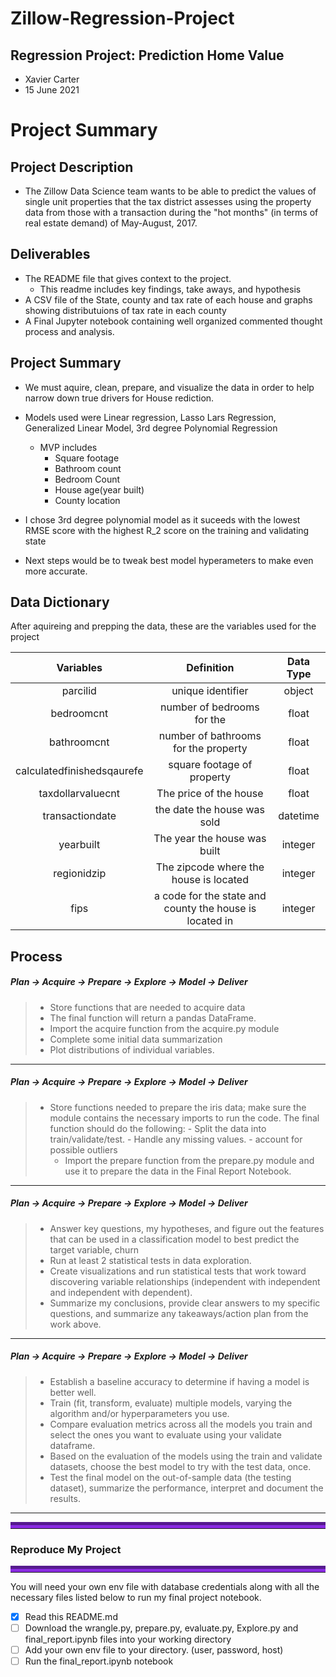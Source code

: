 # Zillow-Regression-Project
## Regression Project: Prediction Home Value
 - Xavier Carter
 - 15 June 2021
# Project Summary
## Project Description
 - The Zillow Data Science team wants to be able to predict the values of single unit properties that the tax district assesses using the property data from those with a transaction during the "hot months" (in terms of real estate demand) of May-August, 2017.

## Deliverables 
- The README file that gives context to the project.
  * This readme includes key findings, take aways, and hypothesis 
- A CSV file of the State, county and tax rate of each house and graphs showing distributuions of tax rate in each county
- A Final Jupyter notebook containing well organized commented thought process and analysis.

## Project Summary
 - We must aquire, clean, prepare,  and visualize the data in order to help narrow down true drivers for House rediction.
 - Models used were Linear regression, Lasso Lars Regression, Generalized Linear Model, 3rd degree Polynomial Regression 
    * MVP includes
        * Square footage
        * Bathroom count
        * Bedroom Count 
        * House age(year built)
        * County location
       
- I chose 3rd degree polynomial model  as it suceeds with the lowest RMSE score with the highest R_2 score on the training and validating state
- Next steps would be to tweak best model hyperameters to make even more accurate.

## Data Dictionary
After aquireing and prepping the data, these are the variables used for the project

|  Variables             |  Definition                                |  Data Type             |
| :--------------------: | :----------------------------------------: | :--------------------: |
|  parcilid              |  unique identifier                         |  object   |
|  bedroomcnt            |  number of bedrooms for the                |  float    |
|  bathroomcnt            |  number of bathrooms for the property     |  float    |
|  calculatedfinishedsqaurefe|  square footage of property             |  float   |
|  taxdollarvaluecnt        |  The price of the house                 |  float    |
|  transactiondate          |  the date the house was sold            |  datetime     |
|  yearbuilt             |  The year the house was built              |  integer    |
|  regionidzip       |  The zipcode where the house is located         |  integer   |
|  fips          |  a code for the state and county the house is located in |  integer   |


## Process

##### Plan -> **Acquire ->** Prepare -> Explore -> Model -> Deliver
> - Store functions that are needed to acquire data
> - The final function will return a pandas DataFrame.
> - Import the acquire function from the acquire.py module
> - Complete some initial data summarization 
> - Plot distributions of individual variables.
___

##### Plan -> Acquire -> **Prepare ->** Explore -> Model -> Deliver
> - Store functions needed to prepare the iris data; make sure the module contains the necessary imports to run the code. The final function should do the following:
    - Split the data into train/validate/test.
    - Handle any missing values.
    - account for possible outliers
>   - Import the prepare function from the prepare.py module and use it to prepare the data in the Final Report Notebook.
___

##### Plan -> Acquire -> Prepare -> **Explore ->** Model -> Deliver
> - Answer key questions, my hypotheses, and figure out the features that can be used in a classification model to best predict the target variable, churn 
> - Run at least 2 statistical tests in data exploration.
> - Create visualizations and run statistical tests that work toward discovering variable relationships (independent with independent and independent with dependent). 
> - Summarize my conclusions, provide clear answers to my specific questions, and summarize any takeaways/action plan from the work above.
___

##### Plan -> Acquire -> Prepare -> Explore -> **Model ->** Deliver
> - Establish a baseline accuracy to determine if having a model is better well.
> - Train (fit, transform, evaluate) multiple models, varying the algorithm and/or hyperparameters you use.
> - Compare evaluation metrics across all the models you train and select the ones you want to evaluate using your validate dataframe.
> - Based on the evaluation of the models using the train and validate datasets, choose the best model to try with the test data, once.
> - Test the final model on the out-of-sample data (the testing dataset), summarize the performance, interpret and document the results.
___


<hr style="border-top: 10px groove blueviolet; margin-top: 1px; margin-bottom: 1px"></hr>

### Reproduce My Project

<hr style="border-top: 10px groove blueviolet; margin-top: 1px; margin-bottom: 1px"></hr>

You will need your own env file with database credentials along with all the necessary files listed below to run my final project notebook. 
- [x] Read this README.md
- [ ] Download the wrangle.py, prepare.py, evaluate.py, Explore.py and final_report.ipynb files into your working directory
- [ ] Add your own env file to your directory. (user, password, host)
- [ ] Run the final_report.ipynb notebook
